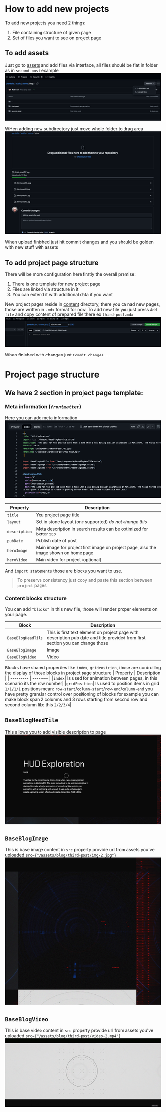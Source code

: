 # How to add new projects

To add new projects you need 2 things:

1. File containing structure of given page
2. Set of files you want to see on project page

## To add assets
Just go to [assets](https://github.com/mmikolaj90/portfolio/tree/push/public/assets/blog) and add files via interface, all files should be flat in folder as in `second-post` example
![File uploaded](./file_upload.png)

WHen adding new subdirectory just move whole folder to drag area
![File uploaded](./file_upload_with_dir.png)

When upload finished just hit commit changes and you should be golden with new stuff with assets

## To add project page structure
There will be more configuration here firstly the overall premise:

1. There is one template for new project page
2. Files are linked via structure in it
3. You can extend it with additional data if you want

New project pages reside in [content](https://github.com/mmikolaj90/portfolio/tree/push/src/content/blog) directory, there you ca nad new pages, those are written in `.mdx` format for now.
To add new file you just press `Add file` and copy content of prepared file there ex `third-post.mdx`
![add project](./project-add.png)

When finished with changes just `Commit changes...`


# Project page structure

## We have 2 section in project page template:

### Meta information (_`frontmatter`_)
Here you can add meta information 
![Page structure](./page_structure.png)

| Property | Description |
| --------- | -------- |
| `title`   | You project page title |
| `layout` | Set in stone layout (one supported) _do not change this_ |
| `description` | Meta description in search results can be optimized for better `SEO` |
| `pubDate` | Publish date of post |
| `heroImage` | Main image for project first image on project page, also the image shown on home page |
| `heroVideo` | Main video for project (optional) |

And `import statements` those are blocks you want to use.
> To preserve consistency just copy and paste this section between `project` pages

### Content blocks structure
You can add `"blocks"` in this new file, those will render proper elements on your page.

| Block | Description |
| --------- | -------- |
| `BaseBlogHeadTile` | This is first text element on project page with description pub date and title provided from first section you can change those |
| `BaseBlogImage` | Image |
| `BaseBlogVideo` | Video |

Blocks have shared properties like `index`, `gridPosition`, those are controlling the display of those blocks in project page structure
| Property | Description |
| --------- | -------- |
|`index`| Is used for animation between pages, in this scenario its the row number|
|`gridPosition`| Is used to position items in grid `1/1/1/1` positions mean: `row-start`/`column-start`/`row-end`/`column-end` you have pretty granular control over positioning of blocks for example you can make block span 2 columns and 3 rows starting from second row and second column like this `2/2/3/4`|

## `BaseBlogHeadTile`
This allows you to add visible description to page
![BaseBlogHeadTile](./BaseBlogHeadTile.png)

## `BaseBlogImage`
This is base image content in `src` property provide url from assets you've uploaded `src={"/assets/blog/third-post/img-2.jpg"}`
![BaseBlogImage](./BaseBlogImage.png)

## `BaseBlogVideo`
This is base video content in `src` property provide url from assets you've uploaded `src={"/assets/blog/third-post/video-2.mp4"}`
![BaseBlogVideo](./BaseBlogVideo.png)
